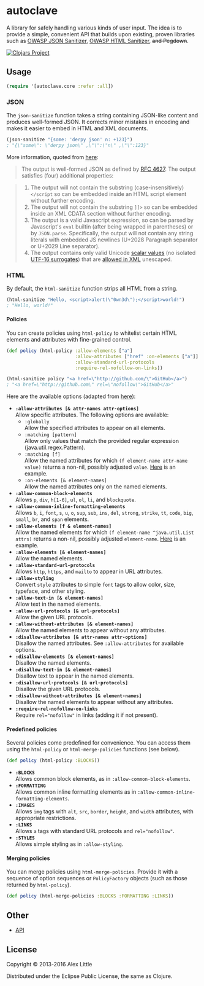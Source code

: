# autoclave

A library for safely handling various kinds of user input. The idea is
to provide a simple, convenient API that builds upon existing, proven
libraries such as [OWASP JSON Sanitizer][owasp-json], [OWASP HTML
Sanitizer][owasp-html], ~~and Pegdown~~.

[![Clojars Project](https://img.shields.io/clojars/v/alxlit/autoclave.svg)](https://clojars.org/alxlit/autoclave)

## Usage

```clj
(require '[autoclave.core :refer :all])
```

### JSON

The `json-sanitize` function takes a string containing JSON-like
content and produces well-formed JSON. It corrects minor mistakes in
encoding and makes it easier to embed in HTML and XML documents.

```clj
(json-sanitize "{some: 'derpy json' n: +123}")
; "{\"some\": \"derpy json\" ,\"\":\"n\" ,\"\":123}"
```

More information, quoted from [here][owasp-json-gh]:

> The output is well-formed JSON as defined by [RFC 4627][rfc-4627].
The output satisfies (four) additional properties:

> 1. The output will not contain the substring (case-insensitively)
     `</script` so can be embedded inside an HTML script element without
     further encoding.
> 2. The output will not contain the substring `]]>` so can be embedded inside
     an XML CDATA section without further encoding.
> 3. The output is a valid Javascript expression, so can be parsed by
     Javascript's `eval` builtin (after being wrapped in parentheses) or by
     `JSON.parse`. Specifically, the output will not contain any string
     literals with embedded JS newlines (U+2028 Paragraph separator or U+2029
     Line separator).
> 4. The output contains only valid Unicode [scalar values][unicode-scalars]
     (no isolated [UTF-16 surrogates][unicode-surrogates]) that are
     [allowed in XML][xml-charsets] unescaped.

### HTML

By default, the `html-sanitize` function strips all HTML from a string.

```clj
(html-sanitize "Hello, <script>alert(\"0wn3d\");</script>world!")
; "Hello, world!"
```

#### Policies

You can create policies using `html-policy` to whitelist certain HTML
elements and attributes with fine-grained control.

```clj
(def policy (html-policy :allow-elements ["a"]
                         :allow-attributes ["href" :on-elements ["a"]]
                         :allow-standard-url-protocols
                         :require-rel-nofollow-on-links))

(html-sanitize policy "<a href=\"http://github.com/\">GitHub</a>")
; "<a href=\"http://github.com\" rel=\"nofollow\">GitHub</a>"
```

Here are the available options (adapted from [here][html-policy-builder]):

  * <strong>`:allow-attributes [& attr-names attr-options]`</strong> <br/>
    Allow specific attributes. The following options are available:
    * `:globally` <br/>
      Allow the specified attributes to appear on all elements.
    * `:matching [pattern]` <br/>
      Allow only values that match the provided regular expression
      (java.util.regex.Pattern).
    * `:matching [f]` <br/>
      Allow the named attributes for which `(f element-name attr-name value)`
      returns a non-nil, possibly adjusted `value`. [Here][html-test-L197]
      is an example.
    * `:on-elements [& element-names]` <br/>
      Allow the named attributes only on the named elements.
  * <strong>`:allow-common-block-elements`</strong> <br/>
    Allows `p`, `div`, `h[1-6]`, `ul`, `ol`, `li`, and `blockquote`.
  * <strong>`:allow-common-inline-formatting-elements`</strong> <br/>
    Allows `b`, `i`, `font`, `s`, `u`, `o`, `sup`, `sub`, `ins`, `del`,
    `strong`, `strike`, `tt`, `code`, `big`, `small`, `br`, and `span`
    elements.
  * <strong>`:allow-elements [f & element-names]`</strong> <br />
    Allow the named elements for which `(f element-name ^java.util.List attrs)`
    returns a non-nil, possibly adjusted `element-name`. [Here][html-test-L138]
    is an example.
  * <strong>`:allow-elements [& element-names]`</strong> <br/>
    Allow the named elements.
  * <strong>`:allow-standard-url-protocols`</strong> <br/>
    Allows `http`, `https`, and `mailto` to appear in URL attributes.
  * <strong>`:allow-styling`</strong> <br/>
    Convert `style` attributes to simple `font` tags to allow color, size,
    typeface, and other styling.
  * <strong>`:allow-text-in [& element-names]`</strong> <br/>
    Allow text in the named elements.
  * <strong>`:allow-url-protocols [& url-protocols]`</strong> <br/>
    Allow the given URL protocols.
  * <strong>`:allow-without-attributes [& element-names]`</strong> <br/>
    Allow the named elements to appear without any attributes.
  * <strong>`:disallow-attributes [& attr-names attr-options]`</strong> <br/>
    Disallow the named attributes. See `:allow-attributes` for available
    options.
  * <strong>`:disallow-elements [& element-names]`</strong> <br/>
    Disallow the named elements.
  * <strong>`:disallow-text-in [& element-names]`</strong> <br/>
    Disallow text to appear in the named elements.
  * <strong>`:disallow-url-protocols [& url-protocols]`</strong> <br/>
    Disallow the given URL protocols.
  * <strong>`:disallow-without-attributes [& element-names]`</strong> <br/>
    Disallow the named elements to appear without any attributes.
  * <strong>`:require-rel-nofollow-on-links`</strong> <br/>
    Require `rel="nofollow"` in links (adding it if not present).

#### Predefined policies

Several policies come predefined for convenience. You can access them
using the `html-policy` or `html-merge-policies` functions (see
below).

```clj
(def policy (html-policy :BLOCKS))
```

  * <strong>`:BLOCKS`</strong> <br/>
    Allows common block elements, as in `:allow-common-block-elements`.
  * <strong>`:FORMATTING`</strong> <br/>
    Allows common inline formatting elements as in
    `:allow-common-inline-formatting-elements`.
  * <strong>`:IMAGES`</strong> <br/>
    Allows `img` tags with `alt`, `src`, `border`, `height`, and `width`
    attributes, with appropriate restrictions.
  * <strong>`:LINKS`</strong> <br/>
    Allows `a` tags with standard URL protocols and `rel="nofollow"`.
  * <strong>`:STYLES`</strong> <br/>
    Allows simple styling as in `:allow-styling`.

#### Merging policies

You can merge policies using `html-merge-policies`. Provide it with a
sequence of option sequences or `PolicyFactory` objects (such as those
returned by `html-policy`).

```clj
(def policy (html-merge-policies :BLOCKS :FORMATTING :LINKS))
```

## Other

  * [API](http://alxlit.github.io/autoclave/codox)

## License

Copyright © 2013-2016 Alex Little

Distributed under the Eclipse Public License, the same as Clojure.

[cegdown]: https://github.com/Raynes/cegdown
[json-sanitizer-source]: https://github.com/alxlit/autoclave/tree/master/src/java/com/google/json
[html-policy-builder]: https://owasp-java-html-sanitizer.googlecode.com/svn/trunk/distrib/javadoc/org/owasp/html/HtmlPolicyBuilder.html
[html-test-L138]: https://github.com/alxlit/autoclave/blob/master/test/autoclave/html_test.clj#L138
[html-test-L197]: https://github.com/alxlit/autoclave/blob/master/test/autoclave/html_test.clj#L197
[markdown-abbr]: http://michelf.ca/projects/php-markdown/extra/#abbr
[markdown-code-1]: http://michelf.ca/projects/php-markdown/extra/#fenced-code-blocks
[markdown-code-2]: https://github.com/adam-p/markdown-here/wiki/Markdown-Cheatsheet#code-and-syntax-highlighting
[markdown-def-lists]: http://michelf.ca/projects/php-markdown/extra/#def-list
[markdown-extensions]: http://www.decodified.com/pegdown/api/org/pegdown/Extensions.html
[markdown-hardwraps]: https://github.com/adam-p/markdown-here/wiki/Markdown-Cheatsheet#line-breaks
[markdown-tables]: http://fletcher.github.io/peg-multimarkdown/#tables
[markdown-link-renderer]: http://www.decodified.com/pegdown/api/org/pegdown/LinkRenderer.html
[owasp]: https://www.owasp.org/
[owasp-json]: https://www.owasp.org/index.php/OWASP_JSON_Sanitizer
[owasp-json-gh]: https://github.com/owasp/json-sanitizer#output
[owasp-html]: https://www.owasp.org/index.php/OWASP_Java_HTML_Sanitizer
[pegdown]: https://github.com/sirthias/pegdown
[rfc-4627]: http://www.ietf.org/rfc/rfc4627.txt
[unicode-scalars]: http://www.unicode.org/glossary/#unicode_scalar_value
[unicode-surrogates]: http://www.unicode.org/glossary/#surrogate_pair
[xml-charsets]: http://www.w3.org/TR/xml/#charsets
